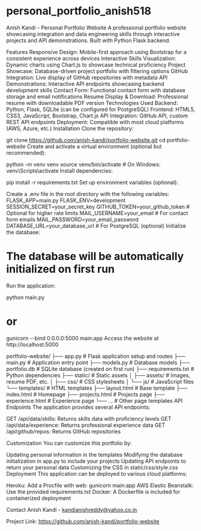 # personal_portfolio_anish518

Anish Kandi - Personal Portfolio Website
A professional portfolio website showcasing integration and data engineering skills through interactive projects and API demonstrations. Built with Python Flask backend.

Features
Responsive Design: Mobile-first approach using Bootstrap for a consistent experience across devices
Interactive Skills Visualization: Dynamic charts using Chart.js to showcase technical proficiency
Project Showcase: Database-driven project portfolio with filtering options
GitHub Integration: Live display of GitHub repositories with metadata
API Demonstrations: Interactive API endpoints showcasing backend development skills
Contact Form: Functional contact form with database storage and email notifications
Resume Display & Download: Professional resume with downloadable PDF version
Technologies Used
Backend: Python, Flask, SQLite (can be configured for PostgreSQL)
Frontend: HTML5, CSS3, JavaScript, Bootstrap, Chart.js
API Integration: GitHub API, custom REST API endpoints
Deployment: Compatible with most cloud platforms (AWS, Azure, etc.)
Installation
Clone the repository:

git clone https://github.com/anish-kandi/portfolio-website.git
cd portfolio-website
Create and activate a virtual environment (optional but recommended):

python -m venv venv
source venv/bin/activate  # On Windows: venv\Scripts\activate
Install dependencies:

pip install -r requirements.txt
Set up environment variables (optional):

Create a .env file in the root directory with the following variables:
FLASK_APP=main.py
FLASK_ENV=development
SESSION_SECRET=your_secret_key
GITHUB_TOKEN=your_github_token  # Optional for higher rate limits
MAIL_USERNAME=your_email        # For contact form emails
MAIL_PASSWORD=your_email_password
DATABASE_URL=your_database_url  # For PostgreSQL (optional)
Initialize the database:

# The database will be automatically initialized on first run
Run the application:

python main.py
# or
gunicorn --bind 0.0.0.0:5000 main:app
Access the website at http://localhost:5000

portfolio-website/
├── app.py                  # Flask application setup and routes
├── main.py                 # Application entry point
├── models.py               # Database models
├── portfolio.db            # SQLite database (created on first run)
├── requirements.txt        # Python dependencies
├── static/                 # Static assets
│   ├── assets/             # Images, resume PDF, etc.
│   ├── css/                # CSS stylesheets
│   └── js/                 # JavaScript files
└── templates/              # HTML templates
    ├── layout.html         # Base template
    ├── index.html          # Homepage
    ├── projects.html       # Projects page
    ├── experience.html     # Experience page
    └── ...                 # Other page templates
API Endpoints
The application provides several API endpoints:

GET /api/data/skills: Returns skills data with proficiency levels
GET /api/data/experience: Returns professional experience data
GET /api/github/repos: Returns GitHub repositories

Customization
You can customize this portfolio by:

Updating personal information in the templates
Modifying the database initialization in app.py to include your projects
Updating API endpoints to return your personal data
Customizing the CSS in static/css/style.css
Deployment
This application can be deployed to various cloud platforms:

Heroku: Add a Procfile with web: gunicorn main:app
AWS Elastic Beanstalk: Use the provided requirements.txt
Docker: A Dockerfile is included for containerized deployment


Contact
Anish Kandi - kandianishreddy@yahoo.co.in

Project Link: https://github.com/anish-kandi/portfolio-website
